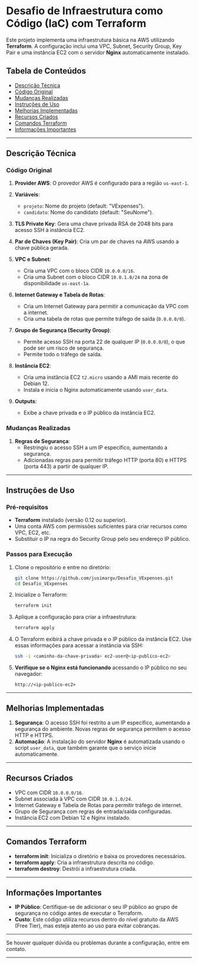 
  # **Desafio de Infraestrutura como Código (IaC) com Terraform**

Este projeto implementa uma infraestrutura básica na AWS utilizando **Terraform**. A configuração inclui uma VPC, Subnet, Security Group, Key Pair e uma instância EC2 com o servidor **Nginx** automaticamente instalado.

## **Tabela de Conteúdos**
- [Descrição Técnica](#descrição-técnica)
- [Código Original](#código-original)
- [Mudanças Realizadas](#mudanças-realizadas)
- [Instruções de Uso](#instruções-de-uso)
- [Melhorias Implementadas](#melhorias-implementadas)
- [Recursos Criados](#recursos-criados)
- [Comandos Terraform](#comandos-terraform)
- [Informações Importantes](#informações-importantes)

---

## **Descrição Técnica**

### **Código Original**
1. **Provider AWS**: O provedor AWS é configurado para a região `us-east-1`.
  
2. **Variáveis**:
   - `projeto`: Nome do projeto (default: "VExpenses").
   - `candidato`: Nome do candidato (default: "SeuNome").

3. **TLS Private Key**: Gera uma chave privada RSA de 2048 bits para acesso SSH à instância EC2.

4. **Par de Chaves (Key Pair)**: Cria um par de chaves na AWS usando a chave pública gerada.

5. **VPC e Subnet**:
   - Cria uma VPC com o bloco CIDR `10.0.0.0/16`.
   - Cria uma Subnet com o bloco CIDR `10.0.1.0/24` na zona de disponibilidade `us-east-1a`.

6. **Internet Gateway e Tabela de Rotas**: 
   - Cria um Internet Gateway para permitir a comunicação da VPC com a internet.
   - Cria uma tabela de rotas que permite tráfego de saída (`0.0.0.0/0`).

7. **Grupo de Segurança (Security Group)**:
   - Permite acesso SSH na porta 22 de qualquer IP (`0.0.0.0/0`), o que pode ser um risco de segurança.
   - Permite todo o tráfego de saída.

8. **Instância EC2**: 
   - Cria uma instância EC2 `t2.micro` usando a AMI mais recente do Debian 12.
   - Instala e inicia o Nginx automaticamente usando `user_data`.

9. **Outputs**: 
   - Exibe a chave privada e o IP público da instância EC2.

### **Mudanças Realizadas**
1. **Regras de Segurança**:
   - Restringiu o acesso SSH a um IP específico, aumentando a segurança.
   - Adicionadas regras para permitir tráfego HTTP (porta 80) e HTTPS (porta 443) a partir de qualquer IP. 


---

## **Instruções de Uso**

### **Pré-requisitos**
- **Terraform** instalado (versão 0.12 ou superior).
- Uma conta AWS com permissões suficientes para criar recursos como VPC, EC2, etc.
- Substituir o IP na regra do Security Group pelo seu endereço IP público.

### **Passos para Execução**

1. Clone o repositório e entre no diretório:
   ```bash
   git clone https://github.com/jusimargv/Desafio_VExpenses.git
   cd Desafio_VExpenses
   ```

2. Inicialize o Terraform:
   ```bash
   terraform init
   ```

3. Aplique a configuração para criar a infraestrutura:
   ```bash
   terraform apply
   ```

4. O Terraform exibirá a chave privada e o IP público da instância EC2. Use essas informações para acessar a instância via SSH:
   ```bash
   ssh -i <caminho-da-chave-privada> ec2-user@<ip-publico-ec2>
   ```

5. **Verifique se o Nginx está funcionando** acessando o IP público no seu navegador:
   ```
   http://<ip-publico-ec2>
   ```

---

## **Melhorias Implementadas**

1. **Segurança**: O acesso SSH foi restrito a um IP específico, aumentando a segurança do ambiente. Novas regras de segurança permitem o acesso HTTP e HTTPS.
2. **Automação**: A instalação do servidor **Nginx** é automatizada usando o script `user_data`, que também garante que o serviço inicie automaticamente.

---

## **Recursos Criados**

- VPC com CIDR `10.0.0.0/16`.
- Subnet associada à VPC com CIDR `10.0.1.0/24`.
- Internet Gateway e Tabela de Rotas para permitir tráfego de internet.
- Grupo de Segurança com regras de entrada/saída configuradas.
- Instância EC2 com Debian 12 e Nginx instalado.

---

## **Comandos Terraform**

- **terraform init**: Inicializa o diretório e baixa os provedores necessários.
- **terraform apply**: Cria a infraestrutura descrita no código.
- **terraform destroy**: Destrói a infraestrutura criada.

---

## **Informações Importantes**

- **IP Público**: Certifique-se de adicionar o seu IP público ao grupo de segurança no código antes de executar o Terraform.
- **Custo**: Este código utiliza recursos dentro do nível gratuito da AWS (Free Tier), mas esteja atento ao uso para evitar cobranças.

---

Se houver qualquer dúvida ou problemas durante a configuração, entre em contato.

---

